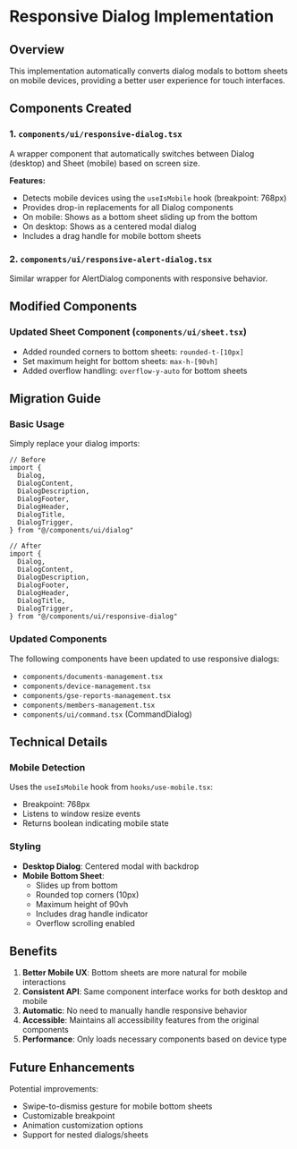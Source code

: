 # Responsive Dialog Implementation

## Overview

This implementation automatically converts dialog modals to bottom sheets on mobile devices, providing a better user experience for touch interfaces.

## Components Created

### 1. `components/ui/responsive-dialog.tsx`
A wrapper component that automatically switches between Dialog (desktop) and Sheet (mobile) based on screen size.

**Features:**
- Detects mobile devices using the `useIsMobile` hook (breakpoint: 768px)
- Provides drop-in replacements for all Dialog components
- On mobile: Shows as a bottom sheet sliding up from the bottom
- On desktop: Shows as a centered modal dialog
- Includes a drag handle for mobile bottom sheets

### 2. `components/ui/responsive-alert-dialog.tsx`
Similar wrapper for AlertDialog components with responsive behavior.

## Modified Components

### Updated Sheet Component (`components/ui/sheet.tsx`)
- Added rounded corners to bottom sheets: `rounded-t-[10px]`
- Set maximum height for bottom sheets: `max-h-[90vh]`
- Added overflow handling: `overflow-y-auto` for bottom sheets

## Migration Guide

### Basic Usage
Simply replace your dialog imports:

```tsx
// Before
import {
  Dialog,
  DialogContent,
  DialogDescription,
  DialogFooter,
  DialogHeader,
  DialogTitle,
  DialogTrigger,
} from "@/components/ui/dialog"

// After
import {
  Dialog,
  DialogContent,
  DialogDescription,
  DialogFooter,
  DialogHeader,
  DialogTitle,
  DialogTrigger,
} from "@/components/ui/responsive-dialog"
```

### Updated Components
The following components have been updated to use responsive dialogs:
- `components/documents-management.tsx`
- `components/device-management.tsx`
- `components/gse-reports-management.tsx`
- `components/members-management.tsx`
- `components/ui/command.tsx` (CommandDialog)

## Technical Details

### Mobile Detection
Uses the `useIsMobile` hook from `hooks/use-mobile.tsx`:
- Breakpoint: 768px
- Listens to window resize events
- Returns boolean indicating mobile state

### Styling
- **Desktop Dialog**: Centered modal with backdrop
- **Mobile Bottom Sheet**: 
  - Slides up from bottom
  - Rounded top corners (10px)
  - Maximum height of 90vh
  - Includes drag handle indicator
  - Overflow scrolling enabled

## Benefits

1. **Better Mobile UX**: Bottom sheets are more natural for mobile interactions
2. **Consistent API**: Same component interface works for both desktop and mobile
3. **Automatic**: No need to manually handle responsive behavior
4. **Accessible**: Maintains all accessibility features from the original components
5. **Performance**: Only loads necessary components based on device type

## Future Enhancements

Potential improvements:
- Swipe-to-dismiss gesture for mobile bottom sheets
- Customizable breakpoint
- Animation customization options
- Support for nested dialogs/sheets